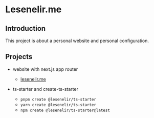 # Lesenelir.me

## Introduction
This project is about a personal website and personal configuration.

## Projects

- website with next.js app router
  - [lesenelir.me](https://lesenelir.me)

- ts-starter and create-ts-starter
  - `pnpm create @lesenelir/ts-starter`
  - `yarn create @lesenelir/ts-starter`
  - `npm create @lesenelir/ts-starter@latest`

